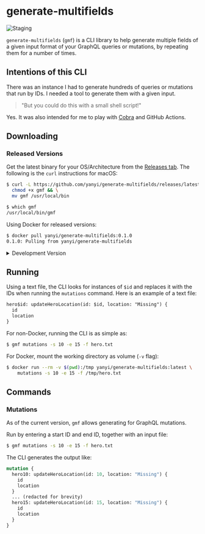 # generate-multifields

![Staging](https://github.com/yanyi/generate-multifields/workflows/Staging/badge.svg?branch=master)

`generate-multifields` (`gmf`) is a CLI library to help generate multiple fields of
a given input format of your GraphQL queries or mutations, by repeating them for
a number of times.

## Intentions of this CLI

There was an instance I had to generate hundreds of queries or mutations that
run by IDs. I needed a tool to generate them with a given input.

>"But you could do this with a small shell script!"

Yes. It was also intended for me to play with [Cobra](https://github.com/spf13/cobra)
and GitHub Actions.

## Downloading

### Released Versions

Get the latest binary for your OS/Architecture from the
[Releases tab](https://github.com/yanyi/generate-multifields/releases/latest).
The following is the `curl` instructions for macOS:

```sh
$ curl -L https://github.com/yanyi/generate-multifields/releases/latest/download/gmf-darwin_x86_64 > gmf && \
  chmod +x gmf && \
  mv gmf /usr/local/bin

$ which gmf
/usr/local/bin/gmf
```

Using Docker for released versions:

```sh
$ docker pull yanyi/generate-multifields:0.1.0
0.1.0: Pulling from yanyi/generate-multifields
```

<!-- Collapse the developmental version instructions -->
<details>
  <summary>Development Version</summary>

#### Go

Clone the repository and run:

```sh
$ go build -i -o gmf && mv gmf /usr/local/bin

$ which gmf
/usr/local/bin/gmf
```

#### Docker

```sh
$ docker pull yanyi/generate-multifields:latest
latest: Pulling from yanyi/generate-multifields
```

</details>
<!-- End of collapsing developmental version instructions -->

## Running

Using a text file, the CLI looks for instances of `$id` and replaces it with
the IDs when running the `mutations` command. Here is an example of a text file:

```txt
hero$id: updateHeroLocation(id: $id, location: "Missing") {
  id
  location
}
```

For non-Docker, running the CLI is as simple as:

```sh
$ gmf mutations -s 10 -e 15 -f hero.txt
```

For Docker, mount the working directory as volume (`-v` flag):

```sh
$ docker run --rm -v $(pwd):/tmp yanyi/generate-multifields:latest \
    mutations -s 10 -e 15 -f /tmp/hero.txt
```

## Commands

### Mutations

As of the current version, `gmf` allows generating for
GraphQL mutations.

Run by entering a start ID and end ID, together with an input file:

```sh
$ gmf mutations -s 10 -e 15 -f hero.txt
```

The CLI generates the output like:

```graphql
mutation {
  hero10: updateHeroLocation(id: 10, location: "Missing") {
    id
    location
  }
  ... (redacted for brevity)
  hero15: updateHeroLocation(id: 15, location: "Missing") {
    id
    location
  }
}
```
